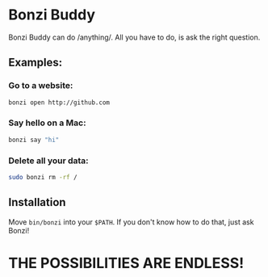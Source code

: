 # Bonzi Buddy

Bonzi Buddy can do /anything/. All you have to do, is ask the right question.

## Examples:

### Go to a website:

```bash
bonzi open http://github.com
```

### Say hello on a Mac:

```bash
bonzi say "hi"
```

### Delete all your data:

```bash
sudo bonzi rm -rf /
```

## Installation

Move `bin/bonzi` into your `$PATH`. If you don't know how to do that, just ask
Bonzi!

# THE POSSIBILITIES ARE ENDLESS!

